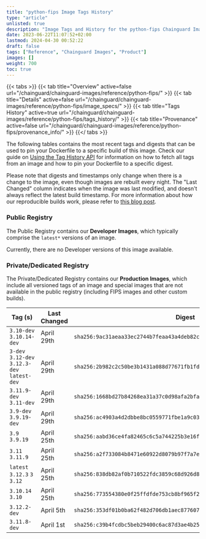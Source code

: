 ```yaml
---
title: "python-fips Image Tags History"
type: "article"
unlisted: true
description: "Image Tags and History for the python-fips Chainguard Image"
date: 2023-06-22T11:07:52+02:00
lastmod: 2024-04-30 00:52:22
draft: false
tags: ["Reference", "Chainguard Images", "Product"]
images: []
weight: 700
toc: true
---
```


{{< tabs >}}
{{< tab title="Overview" active=false url="/chainguard/chainguard-images/reference/python-fips/" >}}
{{< tab title="Details" active=false url="/chainguard/chainguard-images/reference/python-fips/image_specs/" >}}
{{< tab title="Tags History" active=true url="/chainguard/chainguard-images/reference/python-fips/tags_history/" >}}
{{< tab title="Provenance" active=false url="/chainguard/chainguard-images/reference/python-fips/provenance_info/" >}}
{{</ tabs >}}

The following tables contains the most recent tags and digests that can be used to pin your Dockerfile to a specific build of this image. Check our guide on [Using the Tag History API](/chainguard/chainguard-images/using-the-tag-history-api/) for information on how to fetch all tags from an image and how to pin your Dockerfile to a specific digest.

Please note that digests and timestamps only change when there is a change to the image, even though images are rebuilt every night. The "Last Changed" column indicates when the image was last modified, and doesn't always reflect the latest build timestamp. For more information about how our reproducible builds work, please refer to [this blog post](https://www.chainguard.dev/unchained/reproducing-chainguards-reproducible-image-builds).

### Public Registry
The Public Registry contains our **Developer Images**, which typically comprise the `latest*` versions of an image.

Currently, there are no Developer versions of this image available.

### Private/Dedicated Registry
The Private/Dedicated Registry contains our **Production Images**, which include all versioned tags of an image and special images that are not available in the public registry (including FIPS images and other custom builds).

| Tag (s)                                       | Last Changed | Digest                                                                    |
|-----------------------------------------------|--------------|---------------------------------------------------------------------------|
|  `3.10-dev` `3.10.14-dev`                     | April 29th   | `sha256:9ac31aeaa33ec2744b7feaa43a4deb82c0e514ca260a5953bdbd84fd8d608184` |
|  `3-dev` `3.12-dev` `3.12.3-dev` `latest-dev` | April 29th   | `sha256:2b982c2c50be3b1431a088d77671fb1fdd5e11bf9d246f95fa43e728cea30111` |
|  `3.11.9-dev` `3.11-dev`                      | April 29th   | `sha256:1668bd27b84268ea31a37c0d98afa2bfa7f5c516d52eb5974f73b2da06d9824f` |
|  `3.9-dev` `3.9.19-dev`                       | April 29th   | `sha256:ac4903a4d2dbbe8bc0559771fbe1a9c034204ec3a4da28eb596264c2d6c43c37` |
|  `3.9` `3.9.19`                               | April 25th   | `sha256:aabd36ce4fa82465c6c5a744225b3e16fefdfb185140f7010d4c2d3b9fa96c0e` |
|  `3.11` `3.11.9`                              | April 25th   | `sha256:a2f733084b8471e60922d8079b97f7a7eeed3127a93e6e2b796b3bc7200024ca` |
|  `latest` `3.12.3` `3` `3.12`                 | April 25th   | `sha256:838db82af0b710522fdc3859c68d926d8317fdb424467c67762e8350ec3a414e` |
|  `3.10.14` `3.10`                             | April 25th   | `sha256:773554380e0f25ffdfde753cb8bf965f27167661850cbe35ac464d7aa4c345ac` |
|  `3.12.2-dev`                                 | April 5th    | `sha256:353df01b0ba62f482d706db1aec87760768bc47b3d11e55984d0f0c7f0427a3b` |
|  `3.11.8-dev`                                 | April 1st    | `sha256:c39b4fcdbc5beb29400c6ac87d3ae4b2508684e2952ed61343b68d04dfd49f1d` |

